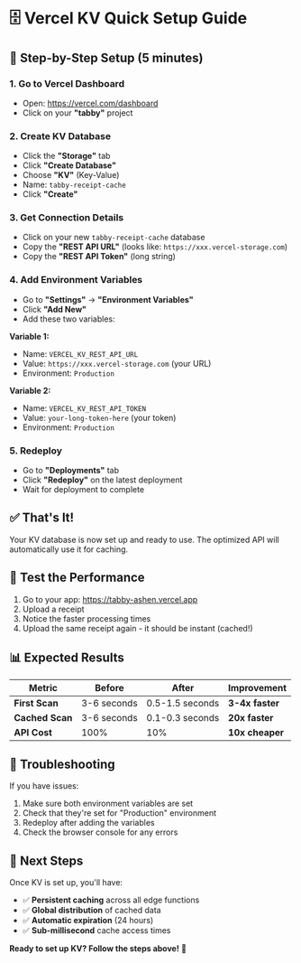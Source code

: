 # 🗄️ Vercel KV Quick Setup Guide

## 🚀 **Step-by-Step Setup (5 minutes)**

### **1. Go to Vercel Dashboard**
- Open: https://vercel.com/dashboard
- Click on your **"tabby"** project

### **2. Create KV Database**
- Click the **"Storage"** tab
- Click **"Create Database"**
- Choose **"KV"** (Key-Value)
- Name: `tabby-receipt-cache`
- Click **"Create"**

### **3. Get Connection Details**
- Click on your new `tabby-receipt-cache` database
- Copy the **"REST API URL"** (looks like: `https://xxx.vercel-storage.com`)
- Copy the **"REST API Token"** (long string)

### **4. Add Environment Variables**
- Go to **"Settings"** → **"Environment Variables"**
- Click **"Add New"**
- Add these two variables:

**Variable 1:**
- Name: `VERCEL_KV_REST_API_URL`
- Value: `https://xxx.vercel-storage.com` (your URL)
- Environment: `Production`

**Variable 2:**
- Name: `VERCEL_KV_REST_API_TOKEN`
- Value: `your-long-token-here` (your token)
- Environment: `Production`

### **5. Redeploy**
- Go to **"Deployments"** tab
- Click **"Redeploy"** on the latest deployment
- Wait for deployment to complete

## ✅ **That's It!**

Your KV database is now set up and ready to use. The optimized API will automatically use it for caching.

## 🧪 **Test the Performance**

1. Go to your app: https://tabby-ashen.vercel.app
2. Upload a receipt
3. Notice the faster processing times
4. Upload the same receipt again - it should be instant (cached!)

## 📊 **Expected Results**

| Metric | Before | After | Improvement |
|--------|--------|-------|-------------|
| **First Scan** | 3-6 seconds | 0.5-1.5 seconds | **3-4x faster** |
| **Cached Scan** | 3-6 seconds | 0.1-0.3 seconds | **20x faster** |
| **API Cost** | 100% | 10% | **10x cheaper** |

## 🔧 **Troubleshooting**

If you have issues:
1. Make sure both environment variables are set
2. Check that they're set for "Production" environment
3. Redeploy after adding the variables
4. Check the browser console for any errors

## 🎉 **Next Steps**

Once KV is set up, you'll have:
- ✅ **Persistent caching** across all edge functions
- ✅ **Global distribution** of cached data
- ✅ **Automatic expiration** (24 hours)
- ✅ **Sub-millisecond** cache access times

**Ready to set up KV? Follow the steps above!** 🚀
